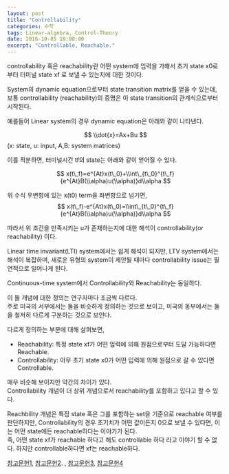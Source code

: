 ```yaml
---
layout: post
title: "Controllability"
categories: 수학
tags: Linear-algebra, Control-Theory
date: 2016-10-05 10:00:00
excerpt: "Controllable, Reachable."
---
```


controllability 혹은 reachability란 어떤 system에 입력을 가해서 초기 state x0로 부터 터미널 state xf 로 보낼 수 있는지에 대한 것이다.  

System의 dynamic equation으로부터 state transition matrix를 얻을 수 있는데, 보통 controllability (reachability)의 증명은 이 state transition의 관계식으로부터 시작된다.

예를들어 Linear system의 경우 dynamic equation은 아래와 같이 나타낸다.
 
$$
\\dot{x}=Ax+Bu
$$
(x: state, u: input, A,B: system matrices)

이를 적분하면, 터미널시간 tf의 state는 아래와 같이 얻어질 수 있다.

$$
x(t\_f)=e^{At}x(t\_0)+\\int\_{t\_0}^{t\_f}{e^{At}B(\\alpha)u(\\alpha)}d\\alpha
$$

위 수식 우변항에 있는 x(t0) term을 좌변항으로 넘기면,
$$
x(t\_f)-e^{At}x(t\_0)=\\int\_{t\_0}^{t\_f}{e^{At}B(\\alpha)u(\\alpha)}d\\alpha
$$

따라서 위 조건을 만족시키는 u가 존재하는지에 대한 해석이 controllability(or reachability) 이다.

Linear time invariant(LTI) system에서는 쉽게 해석이 되지만, LTV system에서는 해석이 복잡하며, 새로운 유형의 system이 제안될 때마다 controllability issue는 필연적으로 일어나게 된다.

Continuous-time system에서 Controllability와 Reachability는 동일하다.

이 둘 개념에 대한 정의는  연구자마다 조금씩 다르다.  
주로 미국의 서부에서는 둘을 비슷하게 정의하는 것으로 보이고, 미국의 동부에서는 둘을 철저히 다르게 구분하는 것으로 보인다.

다르게 정의하는 부분에 대해 살펴보면,

* Reachability: 특정 state xf가 어떤 입력에 의해 원점으로부터 도달 가능하다면 Reachable.
* Controllability: 아무 초기 state x0가 어떤 입력에 의해 원점으로 갈 수 있다면 Controllable.

매우 비슷해 보이지만 약간의 차이가 있다.  
Controllability 개념이 더 상위 개념으로서 reachability를 포함하고 있다고 할 수 있다.

Reachbility 개념은 특정 state 혹은 그를 포함하는 set을 기준으로 reachable 여부를 판단하지만, Controllability의 경우 초기치가 어떤 값이든지 0으로 보낼 수 있다면, 이는 어떤 state에든 reachable하다는 이야기가 된다.   
즉, 어떤 state xf가 reachable 하다고 해도 controllable 하다 라고 이야기 할 수 없다. 하지만 controllable하다면 xf는 reachable하다.

[참고문헌1](https://ocw.mit.edu/courses/electrical-engineering-and-computer-science/6-241j-dynamic-systems-and-control-spring-2011/lecture-notes/MIT6_241JS11_lec20.pdf), [참고문헌2](http://www.cds.caltech.edu/~murray/courses/cds101/fa04/caltech/am04_ch5-24oct04.pdf). , [참고문헌3](https://see.stanford.edu/materials/lsoeldsee263/18-contr.pdf), [참고문헌4](http://sigpromu.org/steve/research/Systems_Theory.pdf)
